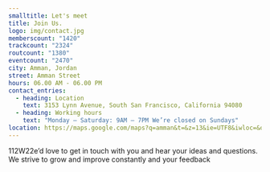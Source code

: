 ```yaml
---
smalltitle: Let's meet
title: Join Us.
logo: img/contact.jpg
memberscount: "1420"
trackcount: "2324"
routcount: "1380"
eventcount: "2470"
city: Amman, Jordan
street: Amman Street
hours: 06.00 AM - 06.00 PM
contact_entries:
  - heading: Location
    text: 3153 Lynn Avenue, South San Francisco, California 94080
  - heading: Working hours
    text: "Monday – Saturday: 9AM – 7PM We’re closed on Sundays"
location: https://maps.google.com/maps?q=amman&t=&z=13&ie=UTF8&iwloc=&output=embed
---
```

112W22e’d love to get in touch with you and hear your ideas and
questions. We strive to grow and improve constantly and your feedback